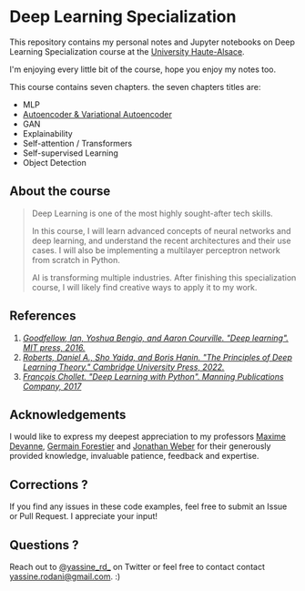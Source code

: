 # Deep Learning Specialization

This repository contains my personal notes and Jupyter notebooks on Deep Learning Specialization course at the [University Haute-Alsace](https://www.uha.fr/en/index.html).

I'm enjoying every little bit of the course, hope you enjoy my notes too.

This course contains seven chapters. the seven chapters titles are:

- MLP
- [Autoencoder & Variational Autoencoder](https://github.com/yassine-rd/deep-learning-course/tree/master/2-%20Autoencoder%20&%20Variational%20Autoencoder)
- GAN
- Explainability
- Self-attention / Transformers
- Self-supervised Learning
- Object Detection

## About the course

> Deep Learning is one of the most highly sought-after tech skills.
>
> In this course, I will learn advanced concepts of neural networks and deep learning, and understand the recent architectures and their use cases. I will also be implementing a multilayer perceptron network from scratch in Python.
>
> AI is transforming multiple industries. After finishing this specialization course, I will likely find creative ways to apply it to my work.

## References

1. [*Goodfellow, Ian, Yoshua Bengio, and Aaron Courville. "Deep learning". MIT press, 2016.*](https://www.deeplearningbook.org/)
2. [*Roberts, Daniel A., Sho Yaida, and Boris Hanin. "The Principles of Deep Learning Theory." Cambridge University Press, 2022.*](https://www.google.com/books/edition/_/EntrEAAAQBAJ?hl=fr&gbpv=0)
3. [*François Chollet. "Deep Learning with Python". Manning Publications Company, 2017*](https://www.google.com/books/edition/Deep_Learning_with_Python/Yo3CAQAACAAJ)

## Acknowledgements

I would like to express my deepest appreciation to my professors [Maxime Devanne](https://maxime-devanne.com/), [Germain Forestier](https://germain-forestier.info/) and [Jonathan Weber](https://jonathan-weber.eu/) for their generously provided knowledge, invaluable patience, feedback and expertise.

## Corrections ?

If you find any issues in these code examples, feel free to submit an Issue or Pull Request. I appreciate your input!

## Questions ?

Reach out to [@yassine_rd_](https://twitter.com/yassine_rd_) on Twitter or feel free to contact contact yassine.rodani@gmail.com. :)
